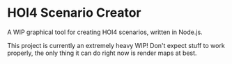 # HOI4 Scenario Creator
 A WIP graphical tool for creating HOI4 scenarios, written in Node.js.
 
 This project is currently an extremely heavy WIP! Don't expect stuff to work properly, the only thing it can do right now is render maps at best.
